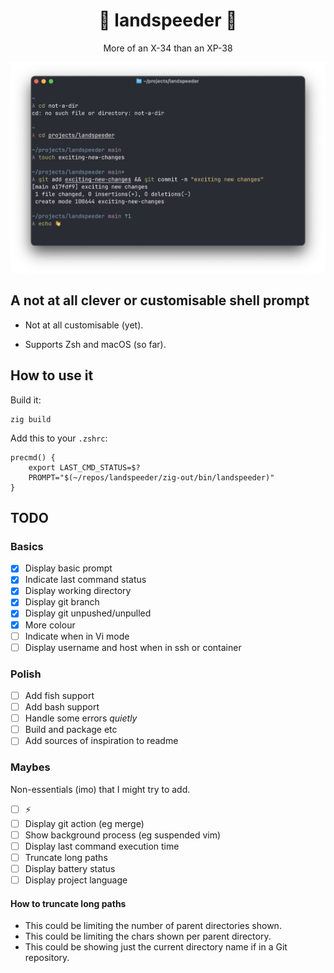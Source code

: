 <div align="center">
  <h1>💨 landspeeder 💨</h1>
  <p>More of an X-34 than an XP-38</p>
  <img src="landspeeder.png" alt="Screenshot of the prompt in different states" width="800">
</div>

## A not at all clever or customisable shell prompt

- Not at all customisable (yet).

- Supports Zsh and macOS (so far).

## How to use it

Build it:
```
zig build
```

Add this to your `.zshrc`:
```
precmd() {
    export LAST_CMD_STATUS=$?
    PROMPT="$(~/repos/landspeeder/zig-out/bin/landspeeder)"
}
```

## TODO

### Basics

- [x] Display basic prompt
- [x] Indicate last command status 
- [x] Display working directory
- [x] Display git branch
- [x] Display git unpushed/unpulled 
- [x] More colour
- [ ] Indicate when in Vi mode
- [ ] Display username and host when in ssh or container

### Polish

- [ ] Add fish support
- [ ] Add bash support
- [ ] Handle some errors _quietly_
- [ ] Build and package etc
- [ ] Add sources of inspiration to readme

### Maybes

Non-essentials (imo) that I might try to add.

- [ ] ⚡
- [ ] Display git action (eg merge)
- [ ] Show background process (eg suspended vim)
- [ ] Display last command execution time
- [ ] Truncate long paths
- [ ] Display battery status
- [ ] Display project language

#### How to truncate long paths

- This could be limiting the number of parent directories shown.
- This could be limiting the chars shown per parent directory.
- This could be showing just the current directory name if in a Git repository.
